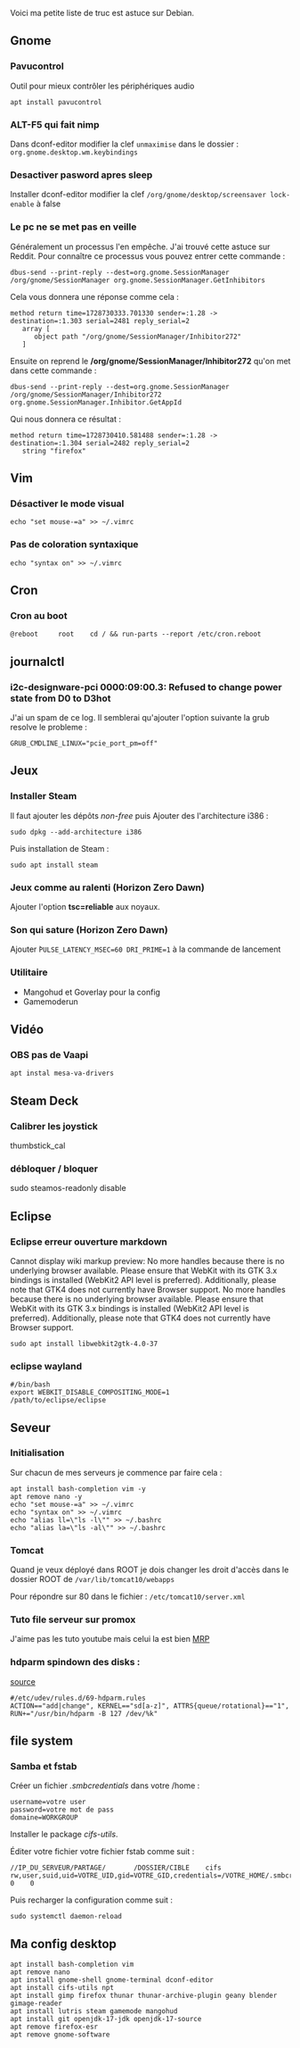 Voici ma petite liste de truc est astuce sur Debian.

## Gnome
### Pavucontrol
Outil pour mieux contrôler les périphériques audio

~~~shell
apt install pavucontrol
~~~

### ALT-F5 qui fait nimp
Dans dconf-editor modifier la clef `unmaximise` dans le dossier : `org.gnome.desktop.wm.keybindings`

### Desactiver pasword apres sleep
Installer dconf-editor modifier la clef `/org/gnome/desktop/screensaver lock-enable` à false

### Le pc ne se met pas en veille
Généralement un processus l'en empêche. J'ai trouvé cette astuce sur Reddit. Pour connaître ce processus vous pouvez entrer cette commande : 

~~~shell
dbus-send --print-reply --dest=org.gnome.SessionManager /org/gnome/SessionManager org.gnome.SessionManager.GetInhibitors
~~~

Cela vous donnera une réponse comme cela : 

~~~shell
method return time=1728730333.701330 sender=:1.28 -> destination=:1.303 serial=2481 reply_serial=2
   array [
      object path "/org/gnome/SessionManager/Inhibitor272"
   ]
~~~

Ensuite on reprend le __/org/gnome/SessionManager/Inhibitor272__ qu'on met dans cette commande :

~~~shell
dbus-send --print-reply --dest=org.gnome.SessionManager /org/gnome/SessionManager/Inhibitor272 org.gnome.SessionManager.Inhibitor.GetAppId
~~~

Qui nous donnera ce résultat :

~~~shell
method return time=1728730410.581488 sender=:1.28 -> destination=:1.304 serial=2482 reply_serial=2
   string "firefox"
~~~

## Vim
### Désactiver le mode visual

~~~shell
echo "set mouse-=a" >> ~/.vimrc
~~~

### Pas de coloration syntaxique

~~~shell
echo "syntax on" >> ~/.vimrc
~~~

## Cron
### Cron au boot
~~~shell
@reboot		root	cd / && run-parts --report /etc/cron.reboot
~~~

## journalctl
### i2c-designware-pci 0000:09:00.3: Refused to change power state from D0 to D3hot
J'ai un spam de ce log. Il semblerai qu'ajouter l'option suivante la grub resolve le probleme : 

~~~shell
GRUB_CMDLINE_LINUX="pcie_port_pm=off"
~~~


## Jeux
### Installer Steam
Il faut ajouter les dépôts _non-free_ puis Ajouter des l'architecture i386 :

~~~shell
sudo dpkg --add-architecture i386
~~~

Puis installation de Steam :

~~~shell
sudo apt install steam
~~~

### Jeux comme au ralenti (Horizon Zero Dawn)
Ajouter l'option **tsc=reliable** aux noyaux.

### Son qui sature (Horizon Zero Dawn)
Ajouter ̀`PULSE_LATENCY_MSEC=60 DRI_PRIME=1` à la commande de lancement

### Utilitaire
- Mangohud et Goverlay pour la config
- Gamemoderun

## Vidéo
### OBS pas de Vaapi
~~~shell
apt instal mesa-va-drivers
~~~

## Steam Deck
### Calibrer les joystick
thumbstick_cal

### débloquer / bloquer
sudo steamos-readonly disable

## Eclipse
### Eclipse erreur ouverture markdown
Cannot display wiki markup preview: No more handles because there is no underlying browser available. Please ensure that WebKit with its GTK 3.x bindings is installed (WebKit2 API level is preferred). Additionally, please note that GTK4 does not currently have Browser support.  No more handles because there is no underlying browser available. Please ensure that WebKit with its GTK 3.x bindings is installed (WebKit2 API level is preferred). Additionally, please note that GTK4 does not currently have Browser support.

~~~shell
sudo apt install libwebkit2gtk-4.0-37
~~~

### eclipse wayland
~~~shell
#/bin/bash
export WEBKIT_DISABLE_COMPOSITING_MODE=1
/path/to/eclipse/eclipse
~~~

## Seveur
### Initialisation

Sur chacun de mes serveurs je commence par faire cela :

~~~shell
apt install bash-completion vim -y
apt remove nano -y
echo "set mouse-=a" >> ~/.vimrc
echo "syntax on" >> ~/.vimrc
echo "alias ll=\"ls -l\"" >> ~/.bashrc
echo "alias la=\"ls -al\"" >> ~/.bashrc
~~~

### Tomcat
Quand je veux déployé dans ROOT je dois changer les droit d'accès dans le dossier ROOT de `/var/lib/tomcat10/webapps`

Pour répondre sur 80 dans le fichier : `/etc/tomcat10/server.xml`

### Tuto file serveur sur promox
J'aime pas les tuto youtube mais celui la est bien [MRP](https://youtu.be/I7nfSCNKeck?si=uNb3HVNwdK8xJMQQ)

### hdparm spindown des disks :
[source](https://wiki.archlinux.org/title/Hdparm)

~~~shell
#/etc/udev/rules.d/69-hdparm.rules
ACTION=="add|change", KERNEL=="sd[a-z]", ATTRS{queue/rotational}=="1", RUN+="/usr/bin/hdparm -B 127 /dev/%k"
~~~

## file system
### Samba et fstab
Créer un fichier _.smbcredentials_ dans votre /home :
~~~shell
username=votre user
password=votre mot de pass
domaine=WORKGROUP
~~~

Installer le package _cifs-utils_. 

Éditer votre fichier votre fichier fstab comme suit :
~~~shell
//IP_DU_SERVEUR/PARTAGE/       /DOSSIER/CIBLE    cifs    rw,user,suid,uid=VOTRE_UID,gid=VOTRE_GID,credentials=/VOTRE_HOME/.smbcredentials    0    0
~~~

Puis recharger la configuration comme suit : 

~~~shell
sudo systemctl daemon-reload
~~~

## Ma config desktop
~~~shell
apt install bash-completion vim
apt remove nano
apt install gnome-shell gnome-terminal dconf-editor 
apt install cifs-utils npt
apt install gimp firefox thunar thunar-archive-plugin geany blender gimage-reader
apt install lutris steam gamemode mangohud
apt install git openjdk-17-jdk openjdk-17-source
apt remove firefox-esr
apt remove gnome-software
~~~
